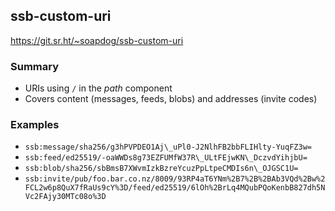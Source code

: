 <!--
SPDX-FileCopyrightText: 2021 Andre 'Staltz' Medeiros

SPDX-License-Identifier: CC-BY-4.0
-->

## ssb-custom-uri

https://git.sr.ht/~soapdog/ssb-custom-uri

### Summary

- URIs using `/` in the *path* component
- Covers content (messages, feeds, blobs) and addresses (invite codes) 

### Examples

- `ssb:message/sha256/g3hPVPDEO1Aj\_uPl0-J2NlhFB2bbFLIHlty-YuqFZ3w=`
- `ssb:feed/ed25519/-oaWWDs8g73EZFUMfW37R\_ULtFEjwKN\_DczvdYihjbU=`
- `ssb:blob/sha256/sbBmsB7XWvmIzkBzreYcuzPpLtpeCMDIs6n\_OJGSC1U=`
- `ssb:invite/pub/foo.bar.co.nz/8009/93RP4aT6YNm%2B7%2B%2BAb3VQd%2Bw%2FCL2w6p8QuX7fRaUs9cY%3D/feed/ed25519/6lOh%2BrLq4MQubPQoKenbB827dh5NVc2FAjy30MTc08o%3D`